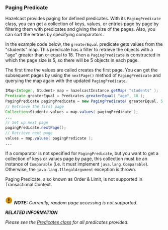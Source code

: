 

### Paging Predicate

Hazelcast provides paging for defined predicates. With its `PagingPredicate` class, you can
get a collection of keys, values, or entries page by page by filtering them with predicates and giving the size of the pages. Also, you
can sort the entries by specifying comparators.

In the example code below, the `greaterEqual` predicate gets values from the "students" map. This predicate has a filter
to retrieve the objects with a "age" greater than or equal to 18. Then a `PagingPredicate` is
constructed in which the page size is 5, so there will be 5 objects in each page.

The first time the values are called creates the first page. You can get the subsequent pages by using the `nextPage()`
method of `PagingPredicate` and querying the map again with the updated `PagingPredicate`.


```java
IMap<Integer, Student> map = hazelcastInstance.getMap( "students" );
Predicate greaterEqual = Predicates.greaterEqual( "age", 18 );
PagingPredicate pagingPredicate = new PagingPredicate( greaterEqual, 5 );
// Retrieve the first page
Collection<Student> values = map.values( pagingPredicate );
...
// Set up next page
pagingPredicate.nextPage();
// Retrieve next page
values = map.values( pagingPredicate );
...
```

If a comparator is not specified for `PagingPredicate`, but you want to get a collection of keys or values page by page, this collection must be an instance of `Comparable` (i.e. it must implement `java.lang.Comparable`). Otherwise, the `java.lang.IllegalArgument` exception is thrown.

Paging Predicate, also known as Order & Limit, is not supported in Transactional Context.
<br></br>

![image](images/NoteSmall.jpg) ***NOTE:*** *Currently, random page accessing is not supported.*

***RELATED INFORMATION***

*Please see the
<a href="https://github.com/hazelcast/hazelcast/blob/master/hazelcast/src/main/java/com/hazelcast/query/Predicates.java" target="_blank">
Predicates class</a> for all predicates provided.*

